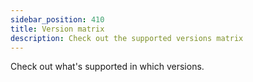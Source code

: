 ```yaml
---
sidebar_position: 410
title: Version matrix
description: Check out the supported versions matrix
---
```


Check out what's supported in which versions.
